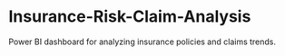 # Insurance-Risk-Claim-Analysis
Power BI dashboard for analyzing insurance policies and claims trends.
